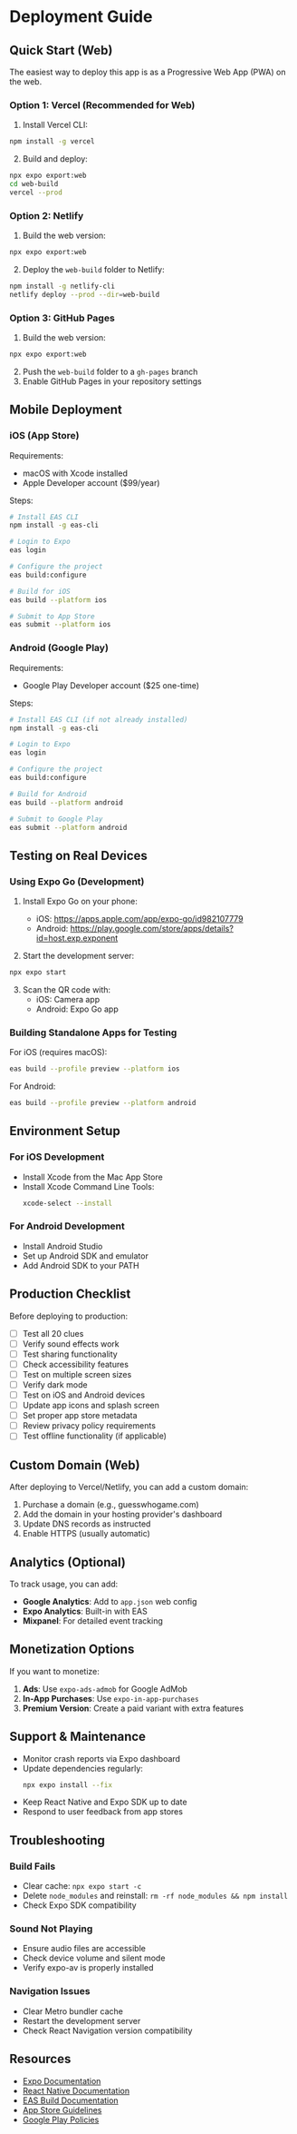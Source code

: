 # Deployment Guide

## Quick Start (Web)

The easiest way to deploy this app is as a Progressive Web App (PWA) on the web.

### Option 1: Vercel (Recommended for Web)

1. Install Vercel CLI:
```bash
npm install -g vercel
```

2. Build and deploy:
```bash
npx expo export:web
cd web-build
vercel --prod
```

### Option 2: Netlify

1. Build the web version:
```bash
npx expo export:web
```

2. Deploy the `web-build` folder to Netlify:
```bash
npm install -g netlify-cli
netlify deploy --prod --dir=web-build
```

### Option 3: GitHub Pages

1. Build the web version:
```bash
npx expo export:web
```

2. Push the `web-build` folder to a `gh-pages` branch
3. Enable GitHub Pages in your repository settings

## Mobile Deployment

### iOS (App Store)

Requirements:
- macOS with Xcode installed
- Apple Developer account ($99/year)

Steps:
```bash
# Install EAS CLI
npm install -g eas-cli

# Login to Expo
eas login

# Configure the project
eas build:configure

# Build for iOS
eas build --platform ios

# Submit to App Store
eas submit --platform ios
```

### Android (Google Play)

Requirements:
- Google Play Developer account ($25 one-time)

Steps:
```bash
# Install EAS CLI (if not already installed)
npm install -g eas-cli

# Login to Expo
eas login

# Configure the project
eas build:configure

# Build for Android
eas build --platform android

# Submit to Google Play
eas submit --platform android
```

## Testing on Real Devices

### Using Expo Go (Development)

1. Install Expo Go on your phone:
   - iOS: https://apps.apple.com/app/expo-go/id982107779
   - Android: https://play.google.com/store/apps/details?id=host.exp.exponent

2. Start the development server:
```bash
npx expo start
```

3. Scan the QR code with:
   - iOS: Camera app
   - Android: Expo Go app

### Building Standalone Apps for Testing

For iOS (requires macOS):
```bash
eas build --profile preview --platform ios
```

For Android:
```bash
eas build --profile preview --platform android
```

## Environment Setup

### For iOS Development
- Install Xcode from the Mac App Store
- Install Xcode Command Line Tools:
  ```bash
  xcode-select --install
  ```

### For Android Development
- Install Android Studio
- Set up Android SDK and emulator
- Add Android SDK to your PATH

## Production Checklist

Before deploying to production:

- [ ] Test all 20 clues
- [ ] Verify sound effects work
- [ ] Test sharing functionality
- [ ] Check accessibility features
- [ ] Test on multiple screen sizes
- [ ] Verify dark mode
- [ ] Test on iOS and Android devices
- [ ] Update app icons and splash screen
- [ ] Set proper app store metadata
- [ ] Review privacy policy requirements
- [ ] Test offline functionality (if applicable)

## Custom Domain (Web)

After deploying to Vercel/Netlify, you can add a custom domain:

1. Purchase a domain (e.g., guesswhogame.com)
2. Add the domain in your hosting provider's dashboard
3. Update DNS records as instructed
4. Enable HTTPS (usually automatic)

## Analytics (Optional)

To track usage, you can add:

- **Google Analytics**: Add to `app.json` web config
- **Expo Analytics**: Built-in with EAS
- **Mixpanel**: For detailed event tracking

## Monetization Options

If you want to monetize:

1. **Ads**: Use `expo-ads-admob` for Google AdMob
2. **In-App Purchases**: Use `expo-in-app-purchases`
3. **Premium Version**: Create a paid variant with extra features

## Support & Maintenance

- Monitor crash reports via Expo dashboard
- Update dependencies regularly:
  ```bash
  npx expo install --fix
  ```
- Keep React Native and Expo SDK up to date
- Respond to user feedback from app stores

## Troubleshooting

### Build Fails
- Clear cache: `npx expo start -c`
- Delete `node_modules` and reinstall: `rm -rf node_modules && npm install`
- Check Expo SDK compatibility

### Sound Not Playing
- Ensure audio files are accessible
- Check device volume and silent mode
- Verify expo-av is properly installed

### Navigation Issues
- Clear Metro bundler cache
- Restart the development server
- Check React Navigation version compatibility

## Resources

- [Expo Documentation](https://docs.expo.dev/)
- [React Native Documentation](https://reactnative.dev/)
- [EAS Build Documentation](https://docs.expo.dev/build/introduction/)
- [App Store Guidelines](https://developer.apple.com/app-store/review/guidelines/)
- [Google Play Policies](https://play.google.com/about/developer-content-policy/)

